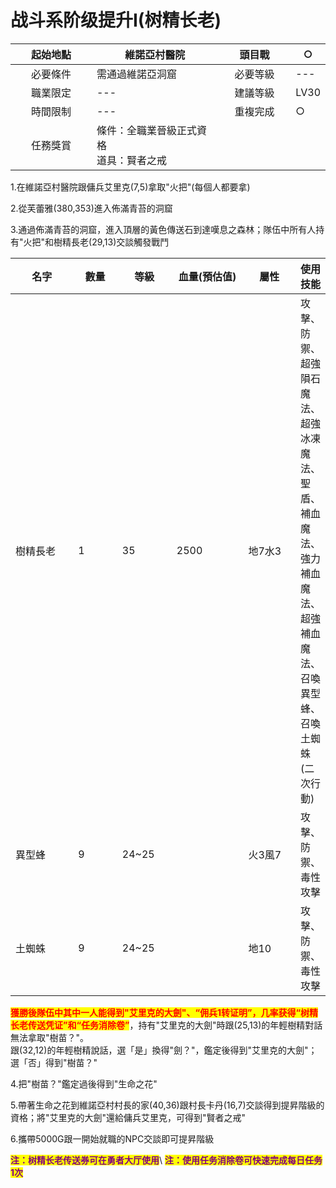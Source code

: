 # 战斗系阶级提升I(树精长老)



<table><thead><tr><th width="125" align="center">起始地點</th><th width="204">維諾亞村醫院</th><th width="109" align="center">頭目戰</th><th>○</th></tr></thead><tbody><tr><td align="center">必要條件</td><td>需通過維諾亞洞窟</td><td align="center">必要等級</td><td>---</td></tr><tr><td align="center">職業限定</td><td>---</td><td align="center">建議等級</td><td>LV30</td></tr><tr><td align="center">時間限制</td><td>---</td><td align="center">重複完成</td><td>○</td></tr><tr><td align="center">任務獎賞</td><td>條件：全職業晉級正式資格<br>道具：賢者之戒</td><td align="center"></td><td></td></tr></tbody></table>

1.在維諾亞村醫院跟傭兵艾里克(7,5)拿取"火把"(每個人都要拿)

2.從芙蕾雅(380,353)進入佈滿青苔的洞窟

3.通過佈滿青苔的洞窟，進入頂層的黃色傳送石到達嘆息之森林；隊伍中所有人持有"火把"和樹精長老(29,13)交談觸發戰鬥

<table><thead><tr><th width="117">名字</th><th width="73">數量</th><th width="80">等級</th><th width="126">血量(預估值)</th><th width="90">屬性</th><th>使用技能</th></tr></thead><tbody><tr><td>樹精長老</td><td>1</td><td>35</td><td>2500</td><td>地7水3</td><td>攻擊、防禦、超強隕石魔法、超強冰凍魔法、聖盾、補血魔法、強力補血魔法、超強補血魔法、召喚異型蜂、召喚土蜘蛛(二次行動)</td></tr><tr><td>異型蜂</td><td>9</td><td>24~25</td><td> </td><td>火3風7</td><td>攻擊、防禦、毒性攻擊</td></tr><tr><td>土蜘蛛</td><td>9</td><td>24~25</td><td> </td><td>地10</td><td>攻擊、防禦、毒性攻擊</td></tr></tbody></table>

<mark style="color:red;">**獲勝後隊伍中其中一人能得到"艾里克的大劍"、“佣兵1转证明”，几率获得“树精长老传送凭证”和“任务消除卷”**</mark>，持有"艾里克的大劍"時跟(25,13)的年輕樹精對話無法拿取"樹苗？"。\
跟(32,12)的年輕樹精說話，選「是」換得"劍？"，鑑定後得到"艾里克的大劍"；選「否」得到"樹苗？"

4.把"樹苗？"鑑定過後得到"生命之花"

5.帶著生命之花到維諾亞村村長的家(40,36)跟村長卡丹(16,7)交談得到提昇階級的資格；將"艾里克的大劍"還給傭兵艾里克，可得到"賢者之戒"

6.攜帶5000G跟一開始就職的NPC交談即可提昇階級

<mark style="color:purple;">**注：树精长老传送券可在勇者大厅使用**</mark>\ <mark style="color:purple;">**注：使用任务消除卷可快速完成每日任务1次**</mark>
